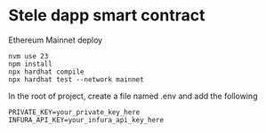 # Stele dapp smart contract

Ethereum Mainnet deploy

```shell
nvm use 23
npm install
npx hardhat compile
npx hardhat test --network mainnet
```

In the root of project, create a file named .env and add the following
```shell
PRIVATE_KEY=your_private_key_here
INFURA_API_KEY=your_infura_api_key_here
```
